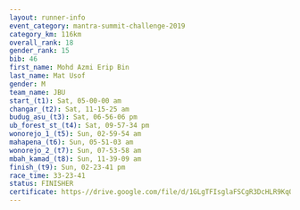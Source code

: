 ```yaml
---
layout: runner-info 
event_category: mantra-summit-challenge-2019 
category_km: 116km 
overall_rank: 18
gender_rank: 15
bib: 46
first_name: Mohd Azmi Erip Bin
last_name: Mat Usof
gender: M
team_name: JBU
start_(t1): Sat, 05-00-00 am
changar_(t2): Sat, 11-15-25 am
budug_asu_(t3): Sat, 06-56-06 pm
ub_forest_st_(t4): Sat, 09-57-34 pm
wonorejo_1_(t5): Sun, 02-59-54 am
mahapena_(t6): Sun, 05-51-03 am
wonorejo_2_(t7): Sun, 07-53-58 am
mbah_kamad_(t8): Sun, 11-39-09 am
finish_(t9): Sun, 02-23-41 pm
race_time: 33-23-41
status: FINISHER
certificate: https-//drive.google.com/file/d/1GLgTFIsglaFSCgR3DcHLR9KqOMJm6Phu/view?usp=sharing
---
```

